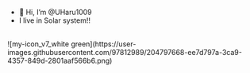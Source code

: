 - 👋 Hi, I’m @UHaru1009
- I live in Solar system!!
<br>
![my-icon_v7_white green](https://user-images.githubusercontent.com/97812989/204797668-ee7d797a-3ca9-4357-849d-2801aaf566b6.png)
